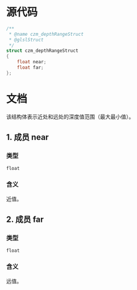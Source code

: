 # 源代码

``` glsl
/**
 * @name czm_depthRangeStruct
 * @glslStruct
 */
struct czm_depthRangeStruct
{
    float near;
    float far;
};
```

# 文档

该结构体表示近处和远处的深度值范围（最大最小值）。

## 1. 成员 near

### 类型

`float`

### 含义

近值。



## 2. 成员 far

### 类型

`float`

### 含义

远值。
